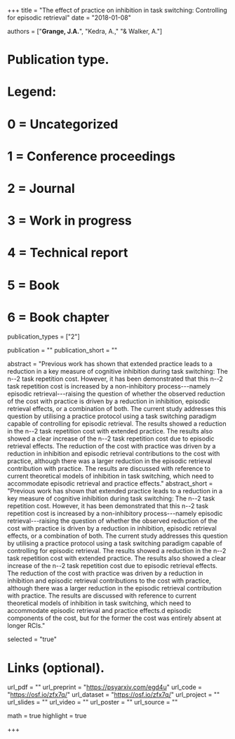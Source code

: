 +++
title = "The effect of practice on inhibition in task switching: Controlling for episodic retrieval"
date = "2018-01-08"

authors = ["**Grange, J.A.**", "Kedra, A.," "& Walker, A."]

# Publication type.
# Legend:
# 0 = Uncategorized
# 1 = Conference proceedings
# 2 = Journal
# 3 = Work in progress
# 4 = Technical report
# 5 = Book
# 6 = Book chapter
publication_types = ["2"]

publication = ""
publication_short = ""

abstract = "Previous work has shown that extended practice leads to a reduction in a key measure of cognitive inhibition during task switching: The n--2 task repetition cost. However, it has been demonstrated that this n--2 task repetition cost is increased by a non-inhibitory process---namely episodic retrieval---raising the question of whether the observed reduction of the cost with practice is driven by a reduction in inhibition, episodic retrieval effects, or a combination of both. The current study addresses this question by utilising a practice protocol using a task switching paradigm capable of controlling for episodic retrieval. The results showed a reduction in the n--2 task repetition cost with extended practice. The results also showed a clear increase of the n--2 task repetition cost due to episodic retrieval effects. The reduction of the cost with practice was driven by a reduction in inhibition and episodic retrieval contributions to the cost with practice, although there was a larger reduction in the episodic retrieval contribution with practice. The results are discussed with reference to current theoretical models of inhibition in task switching, which need to accommodate episodic retrieval and practice effects."
abstract_short = "Previous work has shown that extended practice leads to a reduction in a key measure of cognitive inhibition during task switching: The n--2 task repetition cost. However, it has been demonstrated that this n--2 task repetition cost is increased by a non-inhibitory process---namely episodic retrieval---raising the question of whether the observed reduction of the cost with practice is driven by a reduction in inhibition, episodic retrieval effects, or a combination of both. The current study addresses this question by utilising a practice protocol using a task switching paradigm capable of controlling for episodic retrieval. The results showed a reduction in the n--2 task repetition cost with extended practice. The results also showed a clear increase of the n--2 task repetition cost due to episodic retrieval effects. The reduction of the cost with practice was driven by a reduction in inhibition and episodic retrieval contributions to the cost with practice, although there was a larger reduction in the episodic retrieval contribution with practice. The results are discussed with reference to current theoretical models of inhibition in task switching, which need to accommodate episodic retrieval and practice effects.d episodic components of the cost, but for the former the cost was entirely absent at longer RCIs."

selected = "true"

# Links (optional).
url_pdf = ""
url_preprint = "https://psyarxiv.com/egd4u"
url_code = "https://osf.io/zfx7q/"
url_dataset = "https://osf.io/zfx7q/"
url_project = ""
url_slides = ""
url_video = ""
url_poster = ""
url_source = ""

math = true
highlight = true

+++